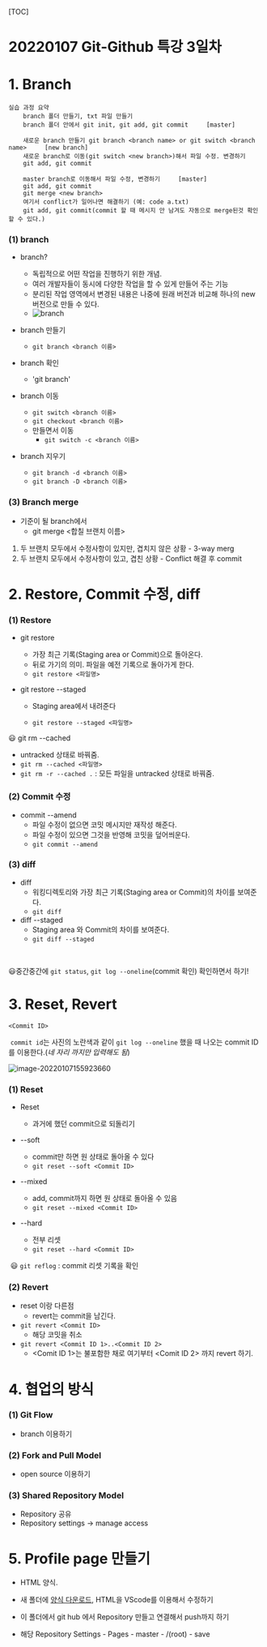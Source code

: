 [TOC]

# 20220107 Git-Github 특강 3일차

# 1. Branch

```
실습 과정 요약
	branch 폴더 만들기, txt 파일 만들기
	branch 폴더 안에서 git init, git add, git commit		[master]
	
	새로운 branch 만들기 git branch <branch name> or git switch <branch name>		[new branch]
	새로운 branch로 이동(git switch <new branch>)해서 파일 수정. 변경하기
	git add, git commit
	
	master branch로 이동해서 파일 수정, 변경하기		[master]
	git add, git commit
	git merge <new branch>
	여기서 conflict가 일어나면 해결하기 (예: code a.txt)
	git add, git commit(commit 할 때 메시지 안 남겨도 자동으로 merge된것 확인할 수 있다.) 
```

### (1) branch

- branch?
  - 독립적으로 어떤 작업을 진행하기 위한 개념.
  - 여러 개발자들이 동시에 다양한 작업을 할 수 있게 만들어 주는 기능
  - 분리된 작업 영역에서 변경된 내용은 나중에 원래 버전과 비교해 하나의 new 버전으로 만들 수 있다.
  - ![branch](../../%EB%B9%85%EB%8D%B0%EC%9D%B4%ED%84%B0%20%EA%B5%AD%EB%B9%84%20%EA%B5%90%EC%9C%A1/20220107%205%EC%9D%BC%EC%B0%A8%20%EC%A0%95%EB%A6%AC/aaaaaaaaa-16415349636962.png)



- branch 만들기

  - `git branch <branch 이름>`

  

- branch 확인

  - 'git branch'

  

- branch 이동

  - `git switch <branch 이름>`
  - `git checkout <branch 이름>`
  - 만들면서 이동
    - `git switch -c <branch 이름>`



- branch 지우기

  - `git branch -d <branch 이름>`
  - `git branch -D <branch 이름>`

  
### (3) Branch merge  


  - 기준이 될 branch에서
    - git merge <합칠 브랜치 이름>
    
      
    
   1. 두 브랜치 모두에서 수정사항이 있지만, 겹치지 않은 상황
             - 3-way merg
   2. 두 브랜치 모두에서 수정사항이 있고, 겹친 상황
             - Conflict 해결 후 commit






# 2. Restore, Commit 수정, diff

### (1) Restore

- git restore 

  - 가장 최근 기록(Staging area or Commit)으로 돌아온다.
  - 뒤로 가기의 의미. 파일을 예전 기록으로 돌아가게 한다.
  - `git restore <파일명>`

- git restore --staged
  - Staging area에서 내려준다

  - `git restore --staged <파일명>`

:smiley: git rm --cached 

  - untracked 상태로 바꿔줌.
  - `git rm --cached <파일명>`
  - `git rm -r --cached .`  : 모든 파일을 untracked 상태로 바꿔줌.



### (2) Commit 수정

- commit --amend
  - 파일 수정이 없으면 코밋 메시지만 재작성 해준다.
  - 파일 수정이 있으면 그것을 반영해 코밋을 덮어씌운다.
  - `git commit --amend`



### (3) diff

- diff
  - 워킹디렉토리와 가장 최근 기록(Staging area or Commit)의 차이를 보여준다.
  - `git diff`
- diff --staged
  - Staging area 와 Commit의 차이를 보여준다.
  - `git diff --staged`

​		

:smiley:중간중간에 `git status`, `git log --oneline`(commit 확인) 확인하면서 하기!





# 3. Reset, Revert

`<Commit ID>`

​	`commit id`는 사진의 노란색과 같이 `git log --oneline` 했을 때 나오는 commit ID를 이용한다.(*네 자리 까지만 입력해도 됨*)

![image-20220107155923660](../../%EB%B9%85%EB%8D%B0%EC%9D%B4%ED%84%B0%20%EA%B5%AD%EB%B9%84%20%EA%B5%90%EC%9C%A1/20220107%205%EC%9D%BC%EC%B0%A8%20%EC%A0%95%EB%A6%AC/image-20220107155923660.png) 



### (1) Reset

- Reset
  - 과거에 했던 commit으로 되돌리기


- --soft
  - commit만 하면 원 상태로 돌아올 수 있다
  - `git reset --soft <Commit ID>`

- --mixed
  - add, commit까지 하면 원 상태로 돌아올 수 있음
  - `git reset --mixed <Commit ID>`
- --hard
  - 전부 리셋
  - `git reset --hard <Commit ID>`



​	:smiley: `git reflog` : commit 리셋 기록을 확인



### (2) Revert

- reset 이랑 다른점
  - revert는  commit을 남긴다.
- `git revert <Commit ID>`	
  - 해당 코밋을 취소
- `git revert <Commit ID 1>..<Commit ID 2>` 
  - <Comit ID 1>는 불포함한 채로 여기부터 <Comit ID 2> 까지 revert 하기.





# 4. 협업의 방식

### (1) Git Flow

- branch 이용하기

### (2) Fork and Pull Model

- open source 이용하기

### (3) Shared Repository Model

- Repository 공유
- Repository settings -> manage access





# 5. Profile page 만들기

- HTML 양식.

- 새 폴더에 [양식 다운로드](https://startbootstrap.com/), HTML을 VScode를 이용해서 수정하기
- 이 폴더에서 git hub 에서 Repository 만들고 연결해서 push까지 하기
- 해당 Repository Settings - Pages - master - /(root) - save 